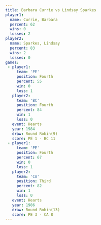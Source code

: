 ```yaml
---
title: Barbara Currie vs Lindsay Sparkes
player1:                
  name: Currie, Barbara 
  percent: 62           
  wins: 0               
  losses: 2             
player2:                
  name: Sparkes, Lindsay
  percent: 83           
  wins: 2               
  losses: 0             
games:
 - player1:          
     team: 'PE'      
     position: Fourth
     percent: 55     
     win: 0          
     loss: 1         
   player2:          
     team: 'BC'      
     position: Fourth
     percent: 84     
     win: 1          
     loss: 0         
   event: Hearts       
   year: 1984          
   draw: Round Robin(9)
   score: PE 1 - BC 11 
 - player1:          
     team: 'PE'      
     position: Fourth
     percent: 67     
     win: 0          
     loss: 1         
   player2:         
     team: 'CA'     
     position: Third
     percent: 82    
     win: 1         
     loss: 0        
   event: Hearts        
   year: 1986           
   draw: Round Robin(13)
   score: PE 3 - CA 8   
---
```

